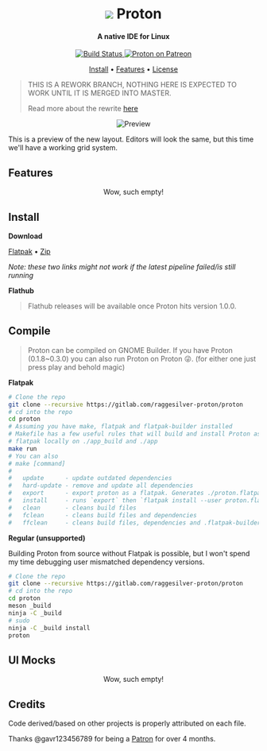 <div align="center">
    <h1>
        <img src="https://gitlab.com/raggesilver-proton/proton/raw/proton2/data/icons/hicolor/scalable/apps/com.raggesilver.Proton.svg" /> Proton
    </h1>
    <h4>A native IDE for Linux</h4>
    <p>
        <a href="https://gitlab.com/raggesilver-proton/proton/pipelines">
            <img src="https://gitlab.com/raggesilver-proton/proton/badges/proton2/pipeline.svg" alt="Build Status" />
        </a>
        <a href="https://www.patreon.com/raggesilver">
            <img src="https://img.shields.io/badge/patreon-donate-orange.svg?logo=patreon" alt="Proton on Patreon" />
        </a>
    </p>
    <p>
        <a href="#install">Install</a> •
        <a href="#features">Features</a> •
        <!-- <a href="#features">Features</a> • -->
        <a href="https://gitlab.com/raggesilver-proton/proton/blob/proton2/LICENSE">License</a>
    </p>
</div>

> THIS IS A REWORK BRANCH, NOTHING HERE IS EXPECTED TO WORK UNTIL IT IS
> MERGED INTO MASTER.
>
> Read more about the rewrite [here](https://www.patreon.com/posts/proton-rewrite-36815536)

<div align="center">
    <img src="https://imgur.com/yw2EpLI.png" alt="Preview"/>
</div>

This is a preview of the new layout. Editors will look the same, but this
time we'll have a working grid system.

## Features

<div align="center">
Wow, such empty!
</div>

## Install

**Download**

[Flatpak](https://gitlab.com/raggesilver-proton/proton/-/jobs/artifacts/proton2/raw/proton.flatpak?job=deploy) • [Zip](https://gitlab.com/raggesilver-proton/proton/-/jobs/artifacts/proton2/download?job=deploy)

*Note: these two links might not work if the latest pipeline failed/is still running*

**Flathub**

> Flathub releases will be available once Proton hits version 1.0.0.

## Compile

> Proton can be compiled on GNOME Builder. If you have Proton
> (0.1.8~0.3.0) you can also run Proton on Proton 😜️. (for either one
> just press play and behold magic)

**Flatpak**

```bash
# Clone the repo
git clone --recursive https://gitlab.com/raggesilver-proton/proton
# cd into the repo
cd proton
# Assuming you have make, flatpak and flatpak-builder installed
# Makefile has a few useful rules that will build and install Proton as a
# flatpak locally on ./app_build and ./app
make run
# You can also
# make [command]
#
#   update      - update outdated dependencies
#   hard-update - remove and update all dependencies
#   export      - export proton as a flatpak. Generates ./proton.flatpak
#   install     - runs `export` then `flatpak install --user proton.flatpak`
#   clean       - cleans build files
#   fclean      - cleans build files and dependencies
#   ffclean     - cleans build files, dependencies and .flatpak-builder
```

**Regular (unsupported)**

Building Proton from source without Flatpak is possible, but I won't spend
my time debugging user mismatched dependency versions.

```bash
# Clone the repo
git clone --recursive https://gitlab.com/raggesilver-proton/proton
# cd into the repo
cd proton
meson _build
ninja -C _build
# sudo
ninja -C _build install
proton
```

## UI Mocks

<div align="center">
Wow, such empty!
</div>

## Credits

Code derived/based on other projects is properly attributed on each file.

Thanks @gavr123456789 for being a [Patron](https://patreon.com/raggesilver)
for over 4 months.
